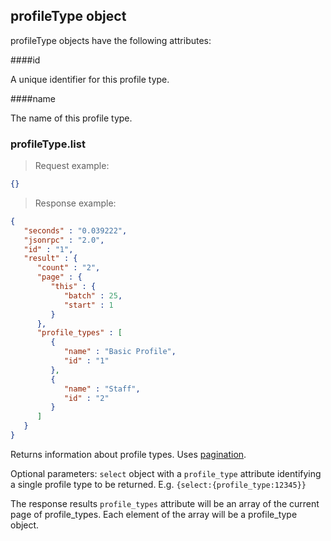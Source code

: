 ## profileType object

profileType objects have the following attributes:

####id

A unique identifier for this profile type.

####name

The name of this profile type.

### profileType.list

> Request example:

```JSON
{}
```

> Response example:

```JSON
{
   "seconds" : "0.039222",
   "jsonrpc" : "2.0",
   "id" : "1",
   "result" : {
      "count" : "2",
      "page" : {
         "this" : {
            "batch" : 25,
            "start" : 1
         }
      },
      "profile_types" : [
         {
            "name" : "Basic Profile",
            "id" : "1"
         },
         {
            "name" : "Staff",
            "id" : "2"
         }
      ]
   }
}
```

<span class="tryit" id="profiletype-list-tryit"></span>
Returns information about profile types. Uses [pagination](#pagination).

Optional parameters: `select` object with a `profile_type` attribute identifying a single profile type to be returned. E.g. `{select:{profile_type:12345}}`

The response results `profile_types` attribute will be an array of the current page of profile_types. Each element of the array will be a profile_type object.

